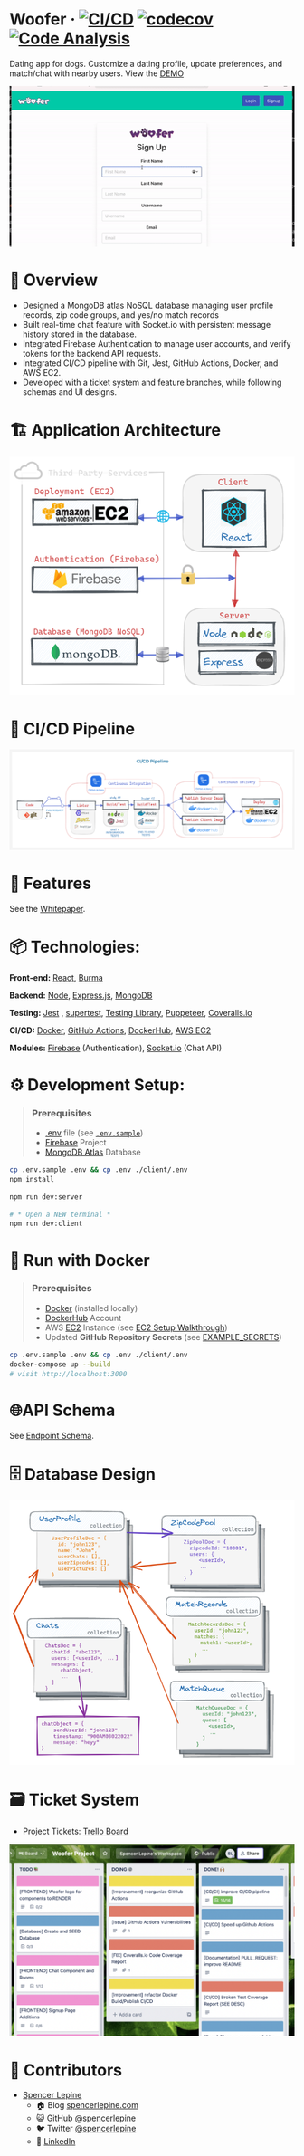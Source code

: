 # Woofer &middot; [![CI/CD](https://github.com/spencerlepine/woofer/workflows/CI%2FCD/badge.svg)](https://github.com/spencerlepine/woofer/actions/workflows/production.yml) [![codecov](https://codecov.io/gh/spencerlepine/woofer/branch/main/graph/badge.svg?token=FF54XVIFGP)](https://codecov.io/gh/spencerlepine/woofer) [![Code Analysis](https://github.com/spencerlepine/woofer/workflows/Code%20Analysis/badge.svg)](https://github.com/spencerlepine/woofer/actions/workflows/code-analysis.yml)

Dating app for dogs. Customize a dating profile, update preferences, and match/chat with nearby users. View the [DEMO](https://ec2-18-237-220-78.us-west-2.compute.amazonaws.com)

[![Demo GIF](./resources/assets/demo.gif)](https://ec2-18-237-220-78.us-west-2.compute.amazonaws.com)

# 🎯 Overview

- Designed a MongoDB atlas NoSQL database managing user profile records, zip code groups, and yes/no match records
- Built real-time chat feature with Socket.io with persistent message history stored in the database.
- Integrated Firebase Authentication to manage user accounts, and verify tokens for the backend API requests.
- Integrated CI/CD pipeline with Git, Jest, GitHub Actions, Docker, and AWS EC2.
- Developed with a ticket system and feature branches, while following schemas and UI designs.

# 🏗️ Application Architecture

![Deployment Architecture](./resources/assets/Project_Deployment.png)

# 🤖 CI/CD Pipeline

![CI/CD Pipeline Diagram](./resources/assets/CI_CD_PIPELINE.png)

# 🌟 Features

See the [Whitepaper](./resources/WOOFER_WHITEPAPER.pdf).

# 📦 Technologies:

**Front-end:** [React](https://github.com/facebook/react/), [Burma](https://github.com/jgthms/bulma)

**Backend:** [Node](https://nodejs.org/), [Express.js](http://expressjs.com/), [MongoDB](https://docs.mongodb.com/)

**Testing:** [Jest](https://jestjs.io/) , [supertest](https://github.com/visionmedia/supertest), [Testing Library](https://testing-library.com/docs/react-testing-library/intro/), [Puppeteer](https://pptr.dev/), [Coveralls.io](https://coveralls.io/)

**CI/CD:** [Docker](https://docs.docker.com/), [GitHub Actions](https://docs.github.com/en/actions), [DockerHub](https://hub.docker.com/), [AWS EC2](https://aws.amazon.com/ec2/)

**Modules:** [Firebase](https://firebase.google.com/) (Authentication), [Socket.io](https://socket.io/) (Chat API)

# ⚙️ Development Setup:

> ### Prerequisites
>
> - [.env](./.env.sample) file (see [`.env.sample`](./.env.sample))
> - [Firebase](https://firebase.google.com/) Project
> - [MongoDB Atlas](https://www.mongodb.com/atlas/database) Database

```sh
cp .env.sample .env && cp .env ./client/.env
npm install
```

```sh
npm run dev:server
```

```sh
# * Open a NEW terminal *
npm run dev:client
```

# 🐳 Run with Docker

> ### Prerequisites
>
> - [Docker](https://www.docker.com/) (installed locally)
> - [DockerHub](https://hub.docker.com/) Account
> - AWS [EC2](https://aws.amazon.com/ec2/) Instance (see [EC2 Setup Walkthrough](./resources/EC2_SETUP_WALKTHROUGH.md))
> - Updated **GitHub Repository Secrets** (see [EXAMPLE_SECRETS](./resources/REPOSITORY_SECRETS.md))

```sh
cp .env.sample .env && cp .env ./client/.env
docker-compose up --build
# visit http://localhost:3000
```

# 🌐API Schema

See [Endpoint Schema](./resources/WOOFER_API.md).

# 🗄 Database Design

![Database Design](./resources/assets/Database_Design.png)

# 🗃️ Ticket System

- Project Tickets: [Trello Board](https://trello.com/b/tYtdHAT5/woofer-project)

![Trello Tickets Screenshot](./resources/assets/Trello_Board_Tickets.png)

# 🚀 Contributors

- [Spencer Lepine](https://github.com/spencerlepine)
  - 🏠 Blog [spencerlepine.com](https://www.spencerlepine.com)
  - 😺 GitHub [@spencerlepine](https://github.com/spencerlepine)
  - 🐦 Twitter [@spencerlepine](http://twitter.com/spencerlepine)
  - 💼 [LinkedIn](https://www.linkedin.com/in/spencer-lepine)
